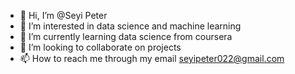 - 👋 Hi, I’m @Seyi Peter
- 👀 I’m interested in data science and machine learning 
- 🌱 I’m currently learning data science from coursera 
- 💞️ I’m looking to collaborate on projects 
- 📫 How to reach me through my email seyipeter022@gmail.com 

<!---
Seyi Peter is a ✨ special ✨ repository because its `README.md` (this file) appears on your GitHub profile.
You can click the Preview link to take a look at your changes.
--->
